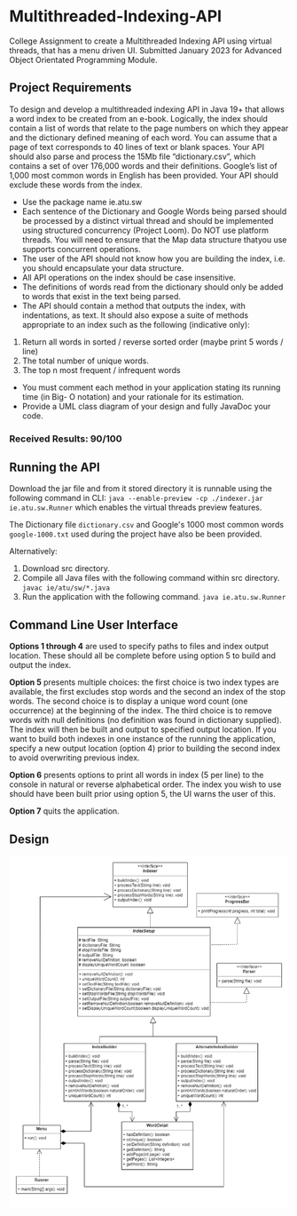 # Multithreaded-Indexing-API
College Assignment to create a Multithreaded Indexing API using virtual threads, that has a menu driven UI.
Submitted January 2023 for Advanced Object Orientated Programming Module.

## Project Requirements

To design and develop a multithreaded indexing API in Java 19+ that allows a word index to be created from an e-book. Logically, the index should contain a list
of words that relate to the page numbers on which they appear and the dictionary defined meaning of each word. You can assume that a page of text corresponds to 40 lines of text or blank spaces. 
Your API should also parse and process the 15Mb file “dictionary.csv”, which contains a set of over 176,000 words and their definitions. Google’s list of 1,000 most common words in English has been provided. Your API should exclude these words from the index.
- Use the package name ie.atu.sw
- Each sentence of the Dictionary and Google Words being parsed should be processed by a distinct virtual thread and should be implemented using structured concurrency (Project Loom). Do NOT use platform threads. You will need to ensure that the Map data structure thatyou use supports concurrent operations.
- The user of the API should not know how you are building the index, i.e. you should
encapsulate your data structure.
- All API operations on the index should be case insensitive.
- The definitions of words read from the dictionary should only be added to words that
exist in the text being parsed.
- The API should contain a method that outputs the index, with indentations, as text. It
should also expose a suite of methods appropriate to an index such as the following
(indicative only):
1. Return all words in sorted / reverse sorted order (maybe print 5 words / line)
2. The total number of unique words.
3. The top n most frequent / infrequent words
- You must comment each method in your application stating its running time (in Big-
O notation) and your rationale for its estimation.
- Provide a UML class diagram of your design and fully JavaDoc your code.

### Received Results: 90/100

## Running the API

Download the jar file and from it stored directory it is runnable using the following command in CLI: `java --enable-preview -cp ./indexer.jar ie.atu.sw.Runner` which
enables the virtual threads preview features.

The Dictionary file `dictionary.csv` and Google's 1000 most common words `google-1000.txt` used during the project have also be been provided.

Alternatively:

1. Download src directory.
2. Compile all Java files with the following command within src directory. `javac ie/atu/sw/*.java`
3. Run the application with the following command. `java ie.atu.sw.Runner`

## Command Line User Interface

**Options 1 through 4** are used to specify paths to files and index output location. These should all be
complete before using option 5 to build and output the index.

**Option 5** presents multiple choices: the first choice is two index types are available, the first excludes
stop words and the second an index of the stop words. The second choice is to display a unique word
count (one occurrence) at the beginning of the index. The third choice is to remove words with null
definitions (no definition was found in dictionary supplied). The index will then be built and output to
specified output location. If you want to build both indexes in one instance of the running the
application, specify a new output location (option 4) prior to building the second index to avoid
overwriting previous index.

**Option 6** presents options to print all words in index (5 per line) to the console in natural or reverse
alphabetical order. The index you wish to use should have been built prior using option 5, the UI warns
the user of this.

**Option 7** quits the application.

## Design

![UML Diagram](design.png)
